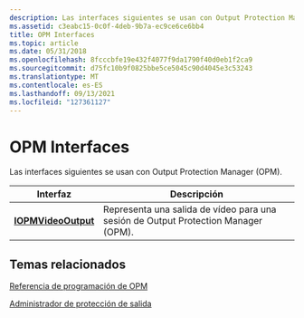 ```yaml
---
description: Las interfaces siguientes se usan con Output Protection Manager (OPM).
ms.assetid: c3eabc15-0c0f-4deb-9b7a-ec9ce6ce6bb4
title: OPM Interfaces
ms.topic: article
ms.date: 05/31/2018
ms.openlocfilehash: 8fcccbfe19e432f4077f9da1790f40d0eb1f2ca9
ms.sourcegitcommit: d75fc10b9f0825bbe5ce5045c90d4045e3c53243
ms.translationtype: MT
ms.contentlocale: es-ES
ms.lasthandoff: 09/13/2021
ms.locfileid: "127361127"
---
```

# <a name="opm-interfaces"></a>OPM Interfaces

Las interfaces siguientes se usan con Output Protection Manager (OPM).



| Interfaz                                  | Descripción                                                               |
|--------------------------------------------|---------------------------------------------------------------------------|
| [**IOPMVideoOutput**](/windows/desktop/api/opmapi/nn-opmapi-iopmvideooutput) | Representa una salida de vídeo para una sesión de Output Protection Manager (OPM). |



 

## <a name="related-topics"></a>Temas relacionados

<dl> <dt>

[Referencia de programación de OPM](opm-programming-reference.md)
</dt> <dt>

[Administrador de protección de salida](output-protection-manager.md)
</dt> </dl>

 

 



